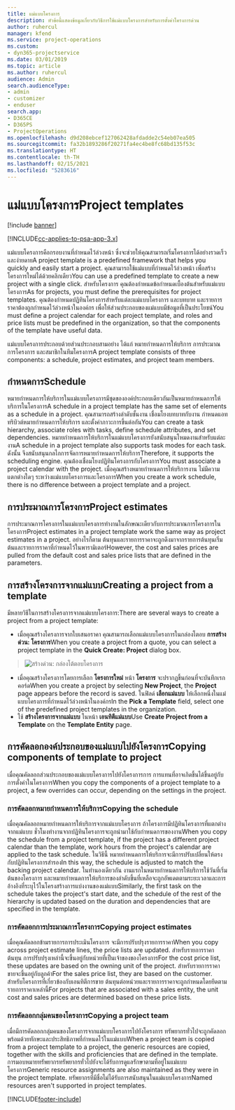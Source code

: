 ```yaml
---
title: แม่แบบโครงการ
description: หัวข้อนี้แสดงข้อมูลเกี่ยวกับวิธีการใช้แม่แบบโครงการสำหรับการตั้งค่าโครงการด่วน
author: ruhercul
manager: kfend
ms.service: project-operations
ms.custom:
- dyn365-projectservice
ms.date: 03/01/2019
ms.topic: article
ms.author: ruhercul
audience: Admin
search.audienceType:
- admin
- customizer
- enduser
search.app:
- D365CE
- D365PS
- ProjectOperations
ms.openlocfilehash: d9d208ebcef127062428afdadde2c54eb07ea505
ms.sourcegitcommit: fa32b1893286f20271fa4ec4be8fc68bd135f53c
ms.translationtype: HT
ms.contentlocale: th-TH
ms.lasthandoff: 02/15/2021
ms.locfileid: "5283616"
---
```

# <a name="project-templates"></a><span data-ttu-id="957b4-103">แม่แบบโครงการ</span><span class="sxs-lookup"><span data-stu-id="957b4-103">Project templates</span></span> 

[!include [banner](../includes/psa-now-project-operations.md)]

[!INCLUDE[cc-applies-to-psa-app-3.x](../includes/cc-applies-to-psa-app-3x.md)]

<span data-ttu-id="957b4-104">แม่แบบโครงการคือกรอบงานที่กำหนดไว้ล่วงหน้า ซึ่งจะช่วยให้คุณสามารถเริ่มโครงการได้อย่างรวดเร็วและง่ายดาย</span><span class="sxs-lookup"><span data-stu-id="957b4-104">A project template is a predefined framework that helps you quickly and easily start a project.</span></span> <span data-ttu-id="957b4-105">คุณสามารถใช้แม่แบบที่กำหนดไว้ล่วงหน้า เพื่อสร้างโครงการใหม่ได้ด้วยคลิกเดียว</span><span class="sxs-lookup"><span data-stu-id="957b4-105">You can use a predefined template to create a new project with a single click.</span></span> <span data-ttu-id="957b4-106">สำหรับโครงการ คุณต้องกำหนดข้อกำหนดเบื้องต้นสำหรับแม่แบบโครงการ</span><span class="sxs-lookup"><span data-stu-id="957b4-106">As for projects, you must define the prerequisites for project templates.</span></span> <span data-ttu-id="957b4-107">คุณต้องกำหนดปฏิทินโครงการสำหรับแต่ละแม่แบบโครงการ และบทบาท และรายการราคาต้องถูกกำหนดไว้ล่วงหน้าในองค์กร เพื่อให้ส่วนประกอบของแม่แบบมีข้อมูลที่เป็นประโยชน์</span><span class="sxs-lookup"><span data-stu-id="957b4-107">You must define a project calendar for each project template, and roles and price lists must be predefined in the organization, so that the components of the template have useful data.</span></span>

<span data-ttu-id="957b4-108">แม่แบบโครงการประกอบด้วยส่วนประกอบสามอย่าง ได้แก่ หมายกำหนดการให้บริการ การประมาณการโครงการ และสมาชิกในทีมโครงการ</span><span class="sxs-lookup"><span data-stu-id="957b4-108">A project template consists of three components: a schedule, project estimates, and project team members.</span></span>

## <a name="schedule"></a><span data-ttu-id="957b4-109">กำหนดการ</span><span class="sxs-lookup"><span data-stu-id="957b4-109">Schedule</span></span>

<span data-ttu-id="957b4-110">หมายกำหนดการให้บริการในแม่แบบโครงการมีชุดขององค์ประกอบเดียวกันเป็นหมายกำหนดการให้บริการในโครงการ</span><span class="sxs-lookup"><span data-stu-id="957b4-110">A schedule in a project template has the same set of elements as a schedule in a project.</span></span> <span data-ttu-id="957b4-111">คุณสามารถสร้างลำดับชั้นงาน เชื่อมโยงบทบาทกับงาน กำหนดแอททริบิวต์หมายกำหนดการให้บริการ และตั้งค่าภาวะการขึ้นต่อกัน</span><span class="sxs-lookup"><span data-stu-id="957b4-111">You can create a task hierarchy, associate roles with tasks, define schedule attributes, and set dependencies.</span></span> <span data-ttu-id="957b4-112">หมายกำหนดการให้บริการในแม่แบบโครงการยังสนับสนุนโหมดงานสำหรับแต่ละงาน</span><span class="sxs-lookup"><span data-stu-id="957b4-112">A schedule in a project template also supports task modes for each task.</span></span> <span data-ttu-id="957b4-113">ดังนั้น จึงสนับสนุนกลไกการจัดการหมายกำหนดการให้บริการ</span><span class="sxs-lookup"><span data-stu-id="957b4-113">Therefore, it supports the scheduling engine.</span></span> <span data-ttu-id="957b4-114">คุณต้องเชื่อมโยงปฏิทินโครงการกับโครงการ</span><span class="sxs-lookup"><span data-stu-id="957b4-114">You must associate a project calendar with the project.</span></span> <span data-ttu-id="957b4-115">เมื่อคุณสร้างหมายกำหนดการให้บริการงาน ไม่มีความแตกต่างใดๆ ระหว่างแม่แบบโครงการและโครงการ</span><span class="sxs-lookup"><span data-stu-id="957b4-115">When you create a work schedule, there is no difference between a project template and a project.</span></span>

## <a name="project-estimates"></a><span data-ttu-id="957b4-116">การประมาณการโครงการ</span><span class="sxs-lookup"><span data-stu-id="957b4-116">Project estimates</span></span>

<span data-ttu-id="957b4-117">การประมาณการโครงการในแม่แบบโครงการทำงานในลักษณะเดียวกับการประมาณการโครงการในโครงการ</span><span class="sxs-lookup"><span data-stu-id="957b4-117">Project estimates in a project template work the same way as project estimates in a project.</span></span> <span data-ttu-id="957b4-118">อย่างไรก็ตาม ต้นทุนและรายการราคาจะถูกดึงมาจากรายการต้นทุนเริ่มต้นและรายการราคาที่กำหนดไว้ในพารามิเตอร์</span><span class="sxs-lookup"><span data-stu-id="957b4-118">However, the cost and sales prices are pulled from the default cost and sales price lists that are defined in the parameters.</span></span>

## <a name="creating-a-project-from-a-template"></a><span data-ttu-id="957b4-119">การสร้างโครงการจากแม่แบบ</span><span class="sxs-lookup"><span data-stu-id="957b4-119">Creating a project from a template</span></span>
 
<span data-ttu-id="957b4-120">มีหลายวิธีในการสร้างโครงการจากแม่แบบโครงการ:</span><span class="sxs-lookup"><span data-stu-id="957b4-120">There are several ways to create a project from a project template:</span></span>

- <span data-ttu-id="957b4-121">เมื่อคุณสร้างโครงการจากใบเสนอราคา คุณสามารถเลือกแม่แบบโครงการในกล่องโตอบ **การสร้างด่วน: โครงการ**</span><span class="sxs-lookup"><span data-stu-id="957b4-121">When you create a project from a quote, you can select a project template in the **Quick Create: Project** dialog box.</span></span>

> ![สร้างด่วน: กล่องโต้ตอบโครงการ](media/project-11.png)

- <span data-ttu-id="957b4-123">เมื่อคุณสร้างโครงการโดยการเลือก **โครงการใหม่** หน้า **โครงการ** จะปรากฏขึ้นก่อนที่จะบันทึกเรกคอร์ด</span><span class="sxs-lookup"><span data-stu-id="957b4-123">When you create a project by selecting **New Project**, the **Project** page appears before the record is saved.</span></span> <span data-ttu-id="957b4-124">ในฟิลด์ **เลือกแม่แบบ** ให้เลือกหนึ่งในแม่แบบโครงการที่กำหนดไว้ล่วงหน้าในองค์กร</span><span class="sxs-lookup"><span data-stu-id="957b4-124">In the **Pick a Template** field, select one of the predefined project templates in the organization.</span></span>
- <span data-ttu-id="957b4-125">ใช้ **สร้างโครงการจากแม่แบบ** ในหน้า **เอนทิตีแม่แบบ**</span><span class="sxs-lookup"><span data-stu-id="957b4-125">Use **Create Project from a Template** on the **Template Entity** page.</span></span>

## <a name="copying-components-of-template-to-project"></a><span data-ttu-id="957b4-126">การคัดลอกองค์ประกอบของแม่แบบไปยังโครงการ</span><span class="sxs-lookup"><span data-stu-id="957b4-126">Copying components of template to project</span></span>

<span data-ttu-id="957b4-127">เมื่อคุณคัดลอกส่วนประกอบของแม่แบบโครงการไปยังโครงการการ การแทนที่อาจเกิดขึ้นได้ขึ้นอยู่กับการตั้งค่าในโครงการ</span><span class="sxs-lookup"><span data-stu-id="957b4-127">When you copy the components of a project template to a project, a few overrides can occur, depending on the settings in the project.</span></span>

### <a name="copying-the-schedule"></a><span data-ttu-id="957b4-128">การคัดลอกหมายกำหนดการให้บริการ</span><span class="sxs-lookup"><span data-stu-id="957b4-128">Copying the schedule</span></span>

<span data-ttu-id="957b4-129">เมื่อคุณคัดลอกหมายกำหนดการให้บริการจากแม่แบบโครงการ ถ้าโครงการมีปฏิทินโครงการที่แตกต่างจากแม่แบบ ชั่วโมงทำงานจากปฏิทินโครงการจะถูกนำมาใช้กับกำหนดการของงาน</span><span class="sxs-lookup"><span data-stu-id="957b4-129">When you copy the schedule from a project template, if the project has a different project calendar than the template, work hours from the project's calendar are applied to the task schedule.</span></span> <span data-ttu-id="957b4-130">ในวิธีนี้ หมายกำหนดการให้บริการจะมีการปรับเปลี่ยนให้ตรงกับปฏิทินโครงการสำรอง</span><span class="sxs-lookup"><span data-stu-id="957b4-130">In this way, the schedule is adjusted to match the backing project calendar.</span></span> <span data-ttu-id="957b4-131">ในทำนองเดียวกัน งานแรกในหมายกำหนดการให้บริการใช้วันที่เริ่มต้นของโครงการ และหมายกำหนดการให้บริการของลำดับขึ้นที่เหลือจะถูกอัพเดตตามระยะเวลาและการอ้างอิงที่ระบุไว้ในโครงสร้างการแบ่งงานของแม่แบบ</span><span class="sxs-lookup"><span data-stu-id="957b4-131">Similarly, the first task on the schedule takes the project's start date, and the schedule of the rest of the hierarchy is updated based on the duration and dependencies that are specified in the template.</span></span> 

### <a name="copying-project-estimates"></a><span data-ttu-id="957b4-132">การคัดลอกการประมาณการโครงการ</span><span class="sxs-lookup"><span data-stu-id="957b4-132">Copying project estimates</span></span> 

<span data-ttu-id="957b4-133">เมื่อคุณคัดลอกข้ามรายการการประเมินโครงการ จะมีการปรับปรุงรายการราคา</span><span class="sxs-lookup"><span data-stu-id="957b4-133">When you copy across project estimate lines, the price lists are updated.</span></span> <span data-ttu-id="957b4-134">สำหรับรายการราคาต้นทุน การปรับปรุงเหล่านี้จะขึ้นอยู่กับหน่วยที่เป็นเจ้าของของโครงการ</span><span class="sxs-lookup"><span data-stu-id="957b4-134">For the cost price list, these updates are based on the owning unit of the project.</span></span> <span data-ttu-id="957b4-135">สำหรับรายการราคาขายจะขึ้นอยู่กับลูกค้า</span><span class="sxs-lookup"><span data-stu-id="957b4-135">For the sales price list, they are based on the customer.</span></span> <span data-ttu-id="957b4-136">สำหรับโครงการที่เกี่ยวข้องกับเอนทิตีการขาย ต้นทุนต่อหน่วยและรายการราคาจะถูกกำหนดโดยยึดตามรายการราคาเหล่านี้</span><span class="sxs-lookup"><span data-stu-id="957b4-136">For projects that are associated with a sales entity, the unit cost and sales prices are determined based on these price lists.</span></span>

### <a name="copying-a-project-team"></a><span data-ttu-id="957b4-137">การคัดลอกกลุ่มคนของโครงการ</span><span class="sxs-lookup"><span data-stu-id="957b4-137">Copying a project team</span></span>

<span data-ttu-id="957b4-138">เมื่อมีการคัดลอกกลุ่มคนของโครงการจากแม่แบบโครงการไปยังโครงการ ทรัพยากรทั่วไปจะถูกคัดลอก พร้อมด้วยทักษะและประสิทธิภาพที่กำหนดไว้ในแม่แบบ</span><span class="sxs-lookup"><span data-stu-id="957b4-138">When a project team is copied from a project template to a project, the generic resources are copied, together with the skills and proficiencies that are defined in the template.</span></span> <span data-ttu-id="957b4-139">การมอบหมายทรัพยากรทรัพยากรทั่วไปยังจะได้รับการดูแลรักษาตามที่อยู่ในแม่แบบโครงการ</span><span class="sxs-lookup"><span data-stu-id="957b4-139">Generic resource assignments are also maintained as they were in the project template.</span></span> <span data-ttu-id="957b4-140">ทรัพยากรที่มีชื่อไม่ได้รับการสนับสนุนในแม่แบบโครงการ</span><span class="sxs-lookup"><span data-stu-id="957b4-140">Named resources aren't supported in project templates.</span></span>


[!INCLUDE[footer-include](../includes/footer-banner.md)]